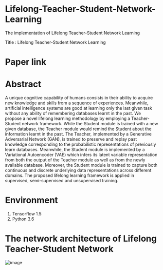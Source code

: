 # Lifelong-Teacher-Student-Network-Learning
The implementation of Lifelong Teacher-Student Network Learning

Title : Lifelong Teacher-Student Network Learning

# Paper link



# Abstract

A unique cognitive capability of humans consists in their ability to acquire new knowledge and 
skills from a sequence of experiences. Meanwhile, artificial intelligence systems are good
at learning only the last given task without any ability of remembering databases learnt 
in the past. We propose a novel lifelong learning methodology by employing a Teacher-Student
network framework. While the Student module is trained with a new given database, the Teacher 
module would remind the Student about the information learnt in the past. The Teacher, implemented 
by a Generative Adversarial Network (GAN), is trained to preserve and replay past knowledge corresponding 
to the probabilistic representations of previously learn databases. Meanwhile, the Student module is 
implemented by a Variational Autoencoder (VAE) which infers its latent variable representation from both
the output of the Teacher module as well as from the newly available database. Moreover, the Student module
is trained to capture both continuous and discrete underlying data representations across different domains. 
The proposed lifelong learning framework is applied in  supervised, semi-supervised and unsupervised training.


# Environment

1. Tensorflow 1.5
2. Python 3.6


# The network architecture of Lifelong Teacher-Student Network

![image](https://github.com/dtuzi123/Lifelong-Teacher-Student-Network-Learning/blob/master/mainStructure)



